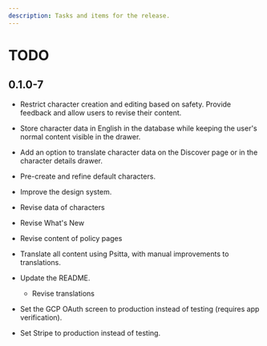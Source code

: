 ```yaml
---
description: Tasks and items for the release.
---
```


# TODO

## 0.1.0-7

- Restrict character creation and editing based on safety. Provide feedback and allow users to revise their content.
- Store character data in English in the database while keeping the user's normal content visible in the drawer.
- Add an option to translate character data on the Discover page or in the character details drawer.

- Pre-create and refine default characters.
- Improve the design system.
- Revise data of characters
- Revise What's New
- Revise content of policy pages
- Translate all content using Psitta, with manual improvements to translations.
- Update the README.
  - Revise translations
- Set the GCP OAuth screen to production instead of testing (requires app verification).
- Set Stripe to production instead of testing.
